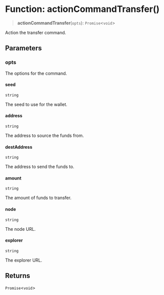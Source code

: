 # Function: actionCommandTransfer()

> **actionCommandTransfer**(`opts`): `Promise`\<`void`\>

Action the transfer command.

## Parameters

### opts

The options for the command.

#### seed

`string`

The seed to use for the wallet.

#### address

`string`

The address to source the funds from.

#### destAddress

`string`

The address to send the funds to.

#### amount

`string`

The amount of funds to transfer.

#### node

`string`

The node URL.

#### explorer

`string`

The explorer URL.

## Returns

`Promise`\<`void`\>
